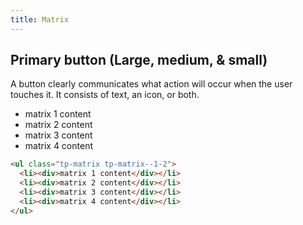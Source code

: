 ```yaml
---
title: Matrix
---
```


## Primary button (Large, medium, & small)

A button clearly communicates what action will occur when the user touches it. It consists of text, an icon, or both.

<div class="example">
    <ul class="tp-matrix tp-matrix--1-2">
      <li><div>matrix 1 content</div></li>
      <li><div>matrix 2 content</div></li>
      <li><div>matrix 3 content</div></li>
      <li><div>matrix 4 content</div></li>
    </ul>
</div>

```html
<ul class="tp-matrix tp-matrix--1-2">
  <li><div>matrix 1 content</div></li>
  <li><div>matrix 2 content</div></li>
  <li><div>matrix 3 content</div></li>
  <li><div>matrix 4 content</div></li>
</ul>
```
